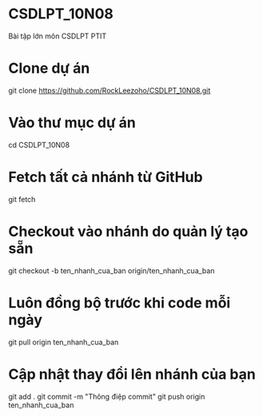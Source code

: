 # CSDLPT_10N08
Bài tập lớn môn CSDLPT PTIT

# Clone dự án
git clone https://github.com/RockLeezoho/CSDLPT_10N08.git

# Vào thư mục dự án
cd CSDLPT_10N08

# Fetch tất cả nhánh từ GitHub
git fetch

# Checkout vào nhánh do quản lý tạo sẵn
git checkout -b ten_nhanh_cua_ban origin/ten_nhanh_cua_ban

# Luôn đồng bộ trước khi code mỗi ngày
git pull origin ten_nhanh_cua_ban

# Cập nhật thay đổi lên nhánh của bạn
git add .
git commit -m "Thông điệp commit"
git push origin ten_nhanh_cua_ban
